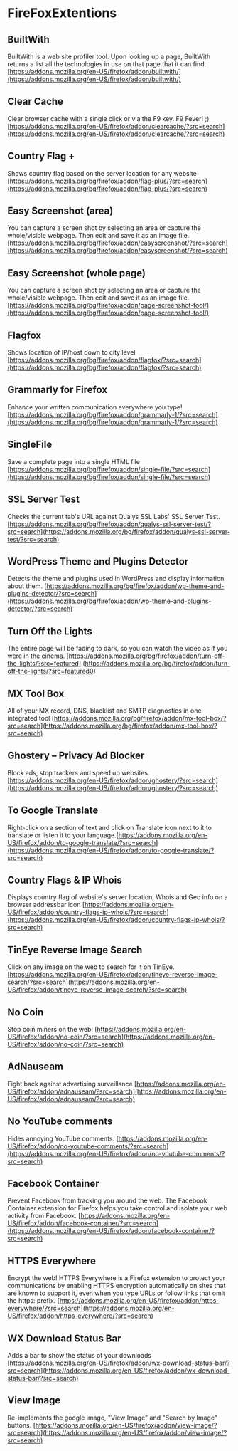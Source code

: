 # FireFoxExtentions

## BuiltWith
BuiltWith is a web site profiler tool. Upon looking up a page, BuiltWith returns a list all the technologies in use on that page that it can find. [https://addons.mozilla.org/en-US/firefox/addon/builtwith/](https://addons.mozilla.org/en-US/firefox/addon/builtwith/)

## Clear Cache
Clear browser cache with a single click or via the F9 key. F9 Fever! ;)
[https://addons.mozilla.org/en-US/firefox/addon/clearcache/?src=search](https://addons.mozilla.org/en-US/firefox/addon/clearcache/?src=search)

## Country Flag +
Shows country flag based on the server location for any website [https://addons.mozilla.org/bg/firefox/addon/flag-plus/?src=search](https://addons.mozilla.org/bg/firefox/addon/flag-plus/?src=search)

## Easy Screenshot (area)
You can capture a screen shot by selecting an area or capture the whole/visible webpage. Then edit and save it as an image file.  [https://addons.mozilla.org/bg/firefox/addon/easyscreenshot/?src=search](https://addons.mozilla.org/bg/firefox/addon/easyscreenshot/?src=search)

## Easy Screenshot (whole page)
You can capture a screen shot by selecting an area or capture the whole/visible webpage. Then edit and save it as an image file. [https://addons.mozilla.org/bg/firefox/addon/page-screenshot-tool/](https://addons.mozilla.org/bg/firefox/addon/page-screenshot-tool/)

## Flagfox
Shows location of IP/host down to city level [https://addons.mozilla.org/bg/firefox/addon/flagfox/?src=search](https://addons.mozilla.org/bg/firefox/addon/flagfox/?src=search)

## Grammarly for Firefox
Enhance your written communication everywhere you type! [https://addons.mozilla.org/bg/firefox/addon/grammarly-1/?src=search](https://addons.mozilla.org/bg/firefox/addon/grammarly-1/?src=search)

## SingleFile
Save a complete page into a single HTML file [https://addons.mozilla.org/bg/firefox/addon/single-file/?src=search](https://addons.mozilla.org/bg/firefox/addon/single-file/?src=search)

## SSL Server Test
Checks the current tab's URL against Qualys SSL Labs' SSL Server Test. [https://addons.mozilla.org/bg/firefox/addon/qualys-ssl-server-test/?src=search](https://addons.mozilla.org/bg/firefox/addon/qualys-ssl-server-test/?src=search)

## WordPress Theme and Plugins Detector
Detects the theme and plugins used in WordPress and display information about them. [https://addons.mozilla.org/bg/firefox/addon/wp-theme-and-plugins-detector/?src=search](https://addons.mozilla.org/bg/firefox/addon/wp-theme-and-plugins-detector/?src=search)

## Turn Off the Lights
The entire page will be fading to dark, so you can watch the video as if you were in the cinema.  [https://addons.mozilla.org/bg/firefox/addon/turn-off-the-lights/?src=featured] (https://addons.mozilla.org/bg/firefox/addon/turn-off-the-lights/?src=featured0)

## MX Tool Box
All of your MX record, DNS, blacklist and SMTP diagnostics in one integrated tool [https://addons.mozilla.org/bg/firefox/addon/mx-tool-box/?src=search](https://addons.mozilla.org/bg/firefox/addon/mx-tool-box/?src=search)

## Ghostery – Privacy Ad Blocker
Block ads, stop trackers and speed up websites. [https://addons.mozilla.org/en-US/firefox/addon/ghostery/?src=search](https://addons.mozilla.org/en-US/firefox/addon/ghostery/?src=search)

## To Google Translate
Right-click on a section of text and click on Translate icon next to it to translate or listen it to your language.[https://addons.mozilla.org/en-US/firefox/addon/to-google-translate/?src=search](https://addons.mozilla.org/en-US/firefox/addon/to-google-translate/?src=search)

## Country Flags & IP Whois
Displays country flag of website's server location, Whois and Geo info on a browser addressbar icon [https://addons.mozilla.org/en-US/firefox/addon/country-flags-ip-whois/?src=search](https://addons.mozilla.org/en-US/firefox/addon/country-flags-ip-whois/?src=search)

## TinEye Reverse Image Search
Click on any image on the web to search for it on TinEye. [https://addons.mozilla.org/en-US/firefox/addon/tineye-reverse-image-search/?src=search](https://addons.mozilla.org/en-US/firefox/addon/tineye-reverse-image-search/?src=search)

## No Coin
Stop coin miners on the web! [https://addons.mozilla.org/en-US/firefox/addon/no-coin/?src=search](https://addons.mozilla.org/en-US/firefox/addon/no-coin/?src=search)

## AdNauseam
Fight back against advertising surveillance [https://addons.mozilla.org/en-US/firefox/addon/adnauseam/?src=search](https://addons.mozilla.org/en-US/firefox/addon/adnauseam/?src=search)

## No YouTube comments
Hides annoying YouTube comments. [https://addons.mozilla.org/en-US/firefox/addon/no-youtube-comments/?src=search](https://addons.mozilla.org/en-US/firefox/addon/no-youtube-comments/?src=search)

## Facebook Container
Prevent Facebook from tracking you around the web. The Facebook Container extension for Firefox helps you take control and isolate your web activity from Facebook. [https://addons.mozilla.org/en-US/firefox/addon/facebook-container/?src=search](https://addons.mozilla.org/en-US/firefox/addon/facebook-container/?src=search)

## HTTPS Everywhere
Encrypt the web! HTTPS Everywhere is a Firefox extension to protect your communications by enabling HTTPS encryption automatically on sites that are known to support it, even when you type URLs or follow links that omit the https: prefix. [https://addons.mozilla.org/en-US/firefox/addon/https-everywhere/?src=search](https://addons.mozilla.org/en-US/firefox/addon/https-everywhere/?src=search)

## WX Download Status Bar
Adds a bar to show the status of your downloads [https://addons.mozilla.org/en-US/firefox/addon/wx-download-status-bar/?src=search](https://addons.mozilla.org/en-US/firefox/addon/wx-download-status-bar/?src=search)

## View Image
Re-implements the google image, "View Image" and "Search by Image" buttons. [https://addons.mozilla.org/en-US/firefox/addon/view-image/?src=search](https://addons.mozilla.org/en-US/firefox/addon/view-image/?src=search)

## 
